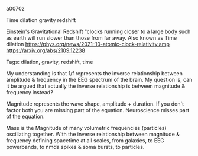 a0070z

Time dilation gravity redshift 

Einstein's Gravitational Redshift "clocks running closer to a large body such as earth will run slower than those from far away. Also known as Time dilation
 https://phys.org/news/2021-10-atomic-clock-relativity.amp
https://arxiv.org/abs/2109.12238

Tags:
  dilation, gravity, redshift, time

My understanding is that 1/f represents the inverse relationship between amplitude & frequency in the EEG spectrum of the brain. My question is, can it be argued that actually the inverse relationship is between magnitude & frequency instead?

Magnitude represents the wave shape, amplitude + duration. If you don't factor both you are missing part of the equation. Neuroscience misses part of the equation.

Mass is the Magnitude of many volumetric frequencies (particles) oscillating together. With the inverse relationship between magnitude & frequency defining spacetime at all scales, from galaxies, to EEG powerbands, to nmda spikes & soma bursts, to particles.
